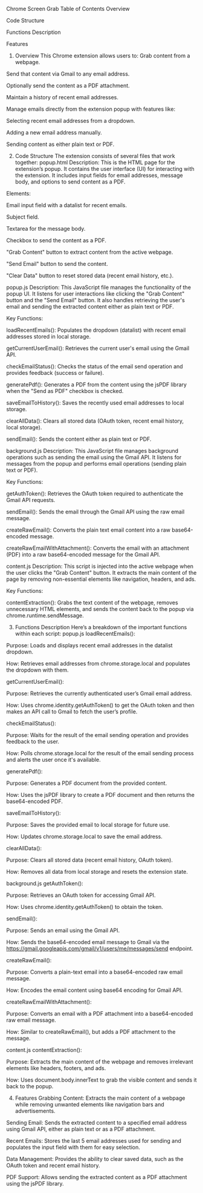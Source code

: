 Chrome Screen Grab
Table of Contents
Overview


Code Structure


Functions Description


Features


1. Overview
This Chrome extension allows users to:
Grab content from a webpage.


Send that content via Gmail to any email address.


Optionally send the content as a PDF attachment.


Maintain a history of recent email addresses.


Manage emails directly from the extension popup with features like:


Selecting recent email addresses from a dropdown.


Adding a new email address manually.


Sending content as either plain text or PDF.



2. Code Structure
The extension consists of several files that work together:
popup.html
Description: This is the HTML page for the extension’s popup. It contains the user interface (UI) for interacting with the extension. It includes input fields for email addresses, message body, and options to send content as a PDF.

 Elements:


Email input field with a datalist for recent emails.


Subject field.


Textarea for the message body.


Checkbox to send the content as a PDF.


"Grab Content" button to extract content from the active webpage.


"Send Email" button to send the content.


"Clear Data" button to reset stored data (recent email history, etc.).


popup.js
Description: This JavaScript file manages the functionality of the popup UI. It listens for user interactions like clicking the "Grab Content" button and the "Send Email" button. It also handles retrieving the user's email and sending the extracted content either as plain text or PDF.

 Key Functions:


loadRecentEmails(): Populates the dropdown (datalist) with recent email addresses stored in local storage.


getCurrentUserEmail(): Retrieves the current user's email using the Gmail API.


checkEmailStatus(): Checks the status of the email send operation and provides feedback (success or failure).


generatePdf(): Generates a PDF from the content using the jsPDF library when the "Send as PDF" checkbox is checked.


saveEmailToHistory(): Saves the recently used email addresses to local storage.


clearAllData(): Clears all stored data (OAuth token, recent email history, local storage).


sendEmail(): Sends the content either as plain text or PDF.


background.js
Description: This JavaScript file manages background operations such as sending the email using the Gmail API. It listens for messages from the popup and performs email operations (sending plain text or PDF).

 Key Functions:


getAuthToken(): Retrieves the OAuth token required to authenticate the Gmail API requests.


sendEmail(): Sends the email through the Gmail API using the raw email message.


createRawEmail(): Converts the plain text email content into a raw base64-encoded message.


createRawEmailWithAttachment(): Converts the email with an attachment (PDF) into a raw base64-encoded message for the Gmail API.


content.js
Description: This script is injected into the active webpage when the user clicks the "Grab Content" button. It extracts the main content of the page by removing non-essential elements like navigation, headers, and ads.

 Key Functions:


contentExtraction(): Grabs the text content of the webpage, removes unnecessary HTML elements, and sends the content back to the popup via chrome.runtime.sendMessage.

3. Functions Description
Here’s a breakdown of the important functions within each script:
popup.js
loadRecentEmails():


Purpose: Loads and displays recent email addresses in the datalist dropdown.


How: Retrieves email addresses from chrome.storage.local and populates the dropdown with them.


getCurrentUserEmail():


Purpose: Retrieves the currently authenticated user’s Gmail email address.


How: Uses chrome.identity.getAuthToken() to get the OAuth token and then makes an API call to Gmail to fetch the user’s profile.


checkEmailStatus():


Purpose: Waits for the result of the email sending operation and provides feedback to the user.


How: Polls chrome.storage.local for the result of the email sending process and alerts the user once it's available.


generatePdf():


Purpose: Generates a PDF document from the provided content.


How: Uses the jsPDF library to create a PDF document and then returns the base64-encoded PDF.


saveEmailToHistory():


Purpose: Saves the provided email to local storage for future use.


How: Updates chrome.storage.local to save the email address.


clearAllData():


Purpose: Clears all stored data (recent email history, OAuth token).


How: Removes all data from local storage and resets the extension state.


background.js
getAuthToken():


Purpose: Retrieves an OAuth token for accessing Gmail API.


How: Uses chrome.identity.getAuthToken() to obtain the token.


sendEmail():


Purpose: Sends an email using the Gmail API.


How: Sends the base64-encoded email message to Gmail via the https://gmail.googleapis.com/gmail/v1/users/me/messages/send endpoint.


createRawEmail():


Purpose: Converts a plain-text email into a base64-encoded raw email message.


How: Encodes the email content using base64 encoding for Gmail API.


createRawEmailWithAttachment():


Purpose: Converts an email with a PDF attachment into a base64-encoded raw email message.


How: Similar to createRawEmail(), but adds a PDF attachment to the message.


content.js
contentExtraction():


Purpose: Extracts the main content of the webpage and removes irrelevant elements like headers, footers, and ads.


How: Uses document.body.innerText to grab the visible content and sends it back to the popup.



4. Features
Grabbing Content: Extracts the main content of a webpage while removing unwanted elements like navigation bars and advertisements.


Sending Email: Sends the extracted content to a specified email address using Gmail API, either as plain text or as a PDF attachment.


Recent Emails: Stores the last 5 email addresses used for sending and populates the input field with them for easy selection.


Data Management: Provides the ability to clear saved data, such as the OAuth token and recent email history.


PDF Support: Allows sending the extracted content as a PDF attachment using the jsPDF library.
